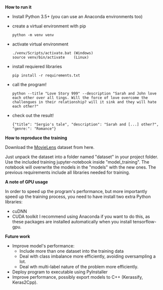**How to run it**

* Install Python 3.5+ (you can use an Anaconda environments too)
* create a virtual environment with pip

    ```terminal
    python -m venv venv
    ```
* activate virtual environment
     ```terminal
    ./venv/Scripts/activate.bat (Windows)
    source venv/bin/activate    (Linux)
    ```
* install requiered libraries
     ```terminal
    pip install -r requirements.txt
    ```
* call the program!
     ```terminal
    python --title "Love Story 999" --description "Sarah and John love each other over all tings. Will the force of love overcome the challengues in their relationship? will it sink and they will hate each other?"
    ```
    
* check out the result!
     ```terminal
    {"title": "Sergio's tale", "description": "Sarah and [...] other?", "genre:": "Romance"}
    ```
    
**How to reproduce the training**

Download the [MovieLens](https://www.kaggle.com/rounakbanik/the-movies-dataset/version/7#movies_metadata.csv)
 dataset from here.
 
Just unpack the dataset into a folder named "dataset" in your project folder. Use the included training jupyter-notebook inside "model_training". The notebook will overwrite
the models in the "models" with the new ones. The previous requirements include all libraries
needed for training.


**A note of GPU usage**

In order to speed up the program's performance, but more importantly speed up the training
process, you need to have install two extra Python libraries:
 * cuDNN
 * CUDA toolkit
I recommend using Anaconda if you want to do this, as these packages are installed 
automatically when you install tensorflow-gpu.


**Future work**

* Improve model's performance:
    * Include more than one dataset into the training data
    * Deal with class imbalance more efficiently, avoiding oversampling a lot.
    * Deal wth multi-label nature of the problem more efficiently.
* Deploy program to executable using PyInstaller
* Improve performance, possibly export models to C++ (Kerassify, Keras2Cpp).